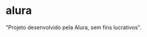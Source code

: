 # alura
<!DOCTYPE html>
<html lang="en">
<head>
    <meta charset="UTF-8">
    <meta name="viewport" content="width=device-width, initial-scale=1.0">
</head>
    <Flashcard><Flashcard/>
  <P></P>
<body>
    
</body>
</html>
<!DOCTYPE html>
<html lang="pt-br">
<head>
    <meta charset="UTF-8">
    <meta name="viewport" content="width=device-width, initial-scale=1.0">
    <Flashcard>
</head>
<body>
  <main>
  </main>
  <P> "Projeto desenvolvido pela Alura, sem fins lucrativos".</P>
  <footer>  
</body>
</html>
<main>
        <section id="container">
                <article class="cartao">
                </article>
        </section>
</main>
